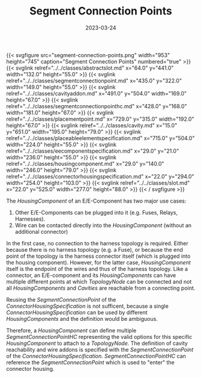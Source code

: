 ﻿---
title: Segment Connection Points
toc: false
type: specs
layout: diagram
date: "2023-03-24"
draft: false
specification: VEC
version: 2.0.2
documentType: "Recommendation"
elementType: Diagram
classes:
  - AbstractSlot
  - SegmentConnectionPoint
  - CavityAddOn
  - SegmentConnectionPointHC
  - PlacementPoint
  - Cavity
  - PlaceableElementSpecification
  - EEComponentSpecification
  - HousingComponent
  - ConnectorHousingSpecification
  - Slot
menu:
  VEC-2.0.2:    
    parent: ee-components
    identifier: ee-components/segment-connection-points
    weight: 1006002 

# Prev/next pager order (if `docs_section_pager` enabled in `params.toml`)
weight: 1006002
---
{{< svgfigure src="segment-connection-points.png" width="953" height="745" caption="Segment Connection Points" numbered="true" >}}
  {{< svglink relref="../../classes/abstractslot.md" x="64.0" y="441.0" width="132.0" height="55.0" >}}
  {{< svglink relref="../../classes/segmentconnectionpoint.md" x="435.0" y="322.0" width="149.0" height="55.0" >}}
  {{< svglink relref="../../classes/cavityaddon.md" x="491.0" y="504.0" width="169.0" height="67.0" >}}
  {{< svglink relref="../../classes/segmentconnectionpointhc.md" x="428.0" y="168.0" width="181.0" height="67.0" >}}
  {{< svglink relref="../../classes/placementpoint.md" x="729.0" y="315.0" width="192.0" height="67.0" >}}
  {{< svglink relref="../../classes/cavity.md" x="15.0" y="651.0" width="195.0" height="79.0" >}}
  {{< svglink relref="../../classes/placeableelementspecification.md" x="715.0" y="504.0" width="224.0" height="55.0" >}}
  {{< svglink relref="../../classes/eecomponentspecification.md" x="29.0" y="21.0" width="236.0" height="55.0" >}}
  {{< svglink relref="../../classes/housingcomponent.md" x="29.0" y="140.0" width="246.0" height="79.0" >}}
  {{< svglink relref="../../classes/connectorhousingspecification.md" x="22.0" y="294.0" width="254.0" height="103.0" >}}
  {{< svglink relref="../../classes/slot.md" x="22.0" y="525.0" width="277.0" height="88.0" >}}
{{< / svgfigure >}}
<p> The <i>HousingComponent</i> of an E/E-Component has two major use cases:      </p>      <ol>       <li> Other E/E-Components can be plugged into it (e.g. Fuses, Relays, Harnesses).        </li>       <li> Wire can be contacted directly into the <i>HousingComponent </i>(without an additional connector)        </li>     </ol>     <p> In the first case, no connection to the harness topology is required. Either because there is no harness topology (e.g. a Fuse), or because the end point of the topology is the harness connector itself (which is plugged into the housing component). However, for the latter case, <i>HousingComponent</i> itself is the endpoint of the wires and thus of the harness topology. Like a connector, an E/E-component and its <i>HousingComponents</i> can have multiple different points at which <i>TopologyNode </i>can be connected and not all <i>HousingComponents </i>and<i> Cavities</i> are reachable from a connecting point.      </p>      <p> Reusing the <i>SegmentConnectionPoint</i> of the <i>ConnectorHousingSpecification</i> is not sufficent, because a single <i>ConnectorHousingSpecification</i> can be used by different <i>HousingComponents </i>and the definition would be ambiguous.      </p>      <p> Therefore, a <i>HousingComponent </i>can define multiple <i>SegmentConnectionPointHC </i>representing the valid options for this specific <i>HousingComponent</i> to attach to a <i>TopologyNode.</i> The definition of cavity reachability and wire addons is specified with the <i>SegmentConnectionPoint</i> of the <i>ConnectorHousingSpecification. </i><i>SegmentConnectionPointHC</i> can reference the <i>SegmentConnectionPoint</i> which is used to &quot;enter&quot; the connector housing<i>.</i>      </p>
